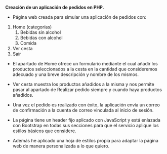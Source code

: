 **Creación de un aplicación de pedidos en PHP.**

- Página web creada para simular una aplicación de pedidos con:

1. Home (categorías)
   1. Bebidas sin alcohol
   2. Bebidas con alcohol
   3. Comida
2. Ver cesta
3. Saír

- El apartado de Home ofrece un formulario mediante el cual añadir los productos seleccionados a la cesta en la cantidad que consideremos adecuado y una breve descripción y nombre de los mismos.

- Ver cesta muestra los productos añadidos a la misma y nos permite pasar al apartado de Realizar pedido siempre y cuando haya productos añadidos.

- Una vez el pedido es realizado con éxito, la aplicación envía un correo de confirmación a la cuenta de correo vinculada al inicio de sesión.
- La página tiene un header fijo aplicado con JavaScript y está enlazada con Bootstrap en todas sus secciones para que el servicio aplique los estilos básicos que considere.
- Además he aplicado una hoja de estilos propia para adaptar la página web de manera personalizada a lo que quiero.
